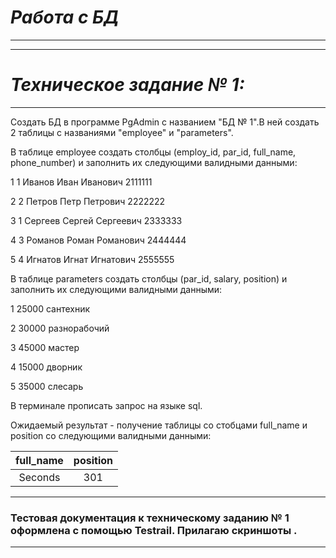 # ***Работа с БД***
-----------------------------------
-----------------------------------
# ***Техническое задание № 1:***
-----------------------------------
  Создать БД в программе PgAdmin с названием "БД № 1".В ней создать 2 таблицы с названиями  "employee" и "parameters".

В таблице employee создать столбцы (employ_id, par_id, full_name, phone_number) и заполнить их следующими валидными данными:

  1 1 Иванов Иван Иванович 2111111
  
  2 2 Петров Петр Петрович 2222222
  
  3 1 Сергеев Сергей Сергеевич 2333333
  
  4 3 Романов Роман Романович 2444444
  
  5 4 Игнатов Игнат Игнатович 2555555
  

В таблице parameters создать столбцы (par_id, salary, position) и заполнить их следующими валидными данными:

  1 25000 сантехник
  
  2 30000 разнорабочий
  
  3 45000 мастер
  
  4 15000 дворник
  
  5 35000 слесарь

В терминале прописать запрос на языке sql.

Ожидаемый результат - получение таблицы со стобцами full_name и position со следующими валидными данными:

| full_name | position  | 
| :---:   | :-: | 
| Seconds | 301 | 
***
### Тестовая документация к техническому заданию № 1 оформлена с помощью Testrail. Прилагаю скриншоты .
***


